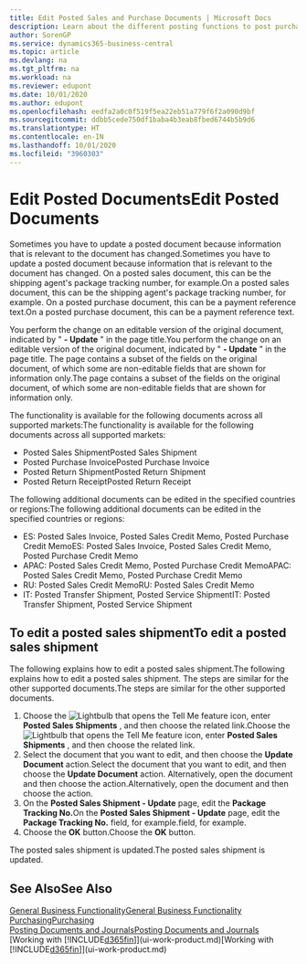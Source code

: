 ```yaml
---
title: Edit Posted Sales and Purchase Documents | Microsoft Docs
description: Learn about the different posting functions to post purchase documents, and how you can update posted documents.
author: SorenGP
ms.service: dynamics365-business-central
ms.topic: article
ms.devlang: na
ms.tgt_pltfrm: na
ms.workload: na
ms.reviewer: edupont
ms.date: 10/01/2020
ms.author: edupont
ms.openlocfilehash: eedfa2a0c0f519f5ea22eb51a779f6f2a090d9bf
ms.sourcegitcommit: ddbb5cede750df1baba4b3eab8fbed6744b5b9d6
ms.translationtype: HT
ms.contentlocale: en-IN
ms.lasthandoff: 10/01/2020
ms.locfileid: "3960303"
---
```

# <a name="edit-posted-documents"></a><span data-ttu-id="d7808-103">Edit Posted Documents</span><span class="sxs-lookup"><span data-stu-id="d7808-103">Edit Posted Documents</span></span>

<span data-ttu-id="d7808-104">Sometimes you have to update a posted document because information that is relevant to the document has changed.</span><span class="sxs-lookup"><span data-stu-id="d7808-104">Sometimes you have to update a posted document because information that is relevant to the document has changed.</span></span> <span data-ttu-id="d7808-105">On a posted sales document, this can be the shipping agent's package tracking number, for example.</span><span class="sxs-lookup"><span data-stu-id="d7808-105">On a posted sales document, this can be the shipping agent's package tracking number, for example.</span></span> <span data-ttu-id="d7808-106">On a posted purchase document, this can be a payment reference text.</span><span class="sxs-lookup"><span data-stu-id="d7808-106">On a posted purchase document, this can be a payment reference text.</span></span>

<span data-ttu-id="d7808-107">You perform the change on an editable version of the original document, indicated by " **- Update** " in the page title.</span><span class="sxs-lookup"><span data-stu-id="d7808-107">You perform the change on an editable version of the original document, indicated by " **- Update** " in the page title.</span></span> <span data-ttu-id="d7808-108">The page contains a subset of the fields on the original document, of which some are non-editable fields that are shown for information only.</span><span class="sxs-lookup"><span data-stu-id="d7808-108">The page contains a subset of the fields on the original document, of which some are non-editable fields that are shown for information only.</span></span>

<span data-ttu-id="d7808-109">The functionality is available for the following documents across all supported markets:</span><span class="sxs-lookup"><span data-stu-id="d7808-109">The functionality is available for the following documents across all supported markets:</span></span>

- <span data-ttu-id="d7808-110">Posted Sales Shipment</span><span class="sxs-lookup"><span data-stu-id="d7808-110">Posted Sales Shipment</span></span>
- <span data-ttu-id="d7808-111">Posted Purchase Invoice</span><span class="sxs-lookup"><span data-stu-id="d7808-111">Posted Purchase Invoice</span></span>
- <span data-ttu-id="d7808-112">Posted Return Shipment</span><span class="sxs-lookup"><span data-stu-id="d7808-112">Posted Return Shipment</span></span>
- <span data-ttu-id="d7808-113">Posted Return Receipt</span><span class="sxs-lookup"><span data-stu-id="d7808-113">Posted Return Receipt</span></span>

<span data-ttu-id="d7808-114">The following additional documents can be edited in the specified countries or regions:</span><span class="sxs-lookup"><span data-stu-id="d7808-114">The following additional documents can be edited in the specified countries or regions:</span></span>

- <span data-ttu-id="d7808-115">ES: Posted Sales Invoice, Posted Sales Credit Memo, Posted Purchase Credit Memo</span><span class="sxs-lookup"><span data-stu-id="d7808-115">ES: Posted Sales Invoice, Posted Sales Credit Memo, Posted Purchase Credit Memo</span></span>
- <span data-ttu-id="d7808-116">APAC: Posted Sales Credit Memo, Posted Purchase Credit Memo</span><span class="sxs-lookup"><span data-stu-id="d7808-116">APAC: Posted Sales Credit Memo, Posted Purchase Credit Memo</span></span>
- <span data-ttu-id="d7808-117">RU: Posted Sales Credit Memo</span><span class="sxs-lookup"><span data-stu-id="d7808-117">RU: Posted Sales Credit Memo</span></span>
- <span data-ttu-id="d7808-118">IT: Posted Transfer Shipment, Posted Service Shipment</span><span class="sxs-lookup"><span data-stu-id="d7808-118">IT: Posted Transfer Shipment, Posted Service Shipment</span></span>

## <a name="to-edit-a-posted-sales-shipment"></a><span data-ttu-id="d7808-119">To edit a posted sales shipment</span><span class="sxs-lookup"><span data-stu-id="d7808-119">To edit a posted sales shipment</span></span>

<span data-ttu-id="d7808-120">The following explains how to edit a posted sales shipment.</span><span class="sxs-lookup"><span data-stu-id="d7808-120">The following explains how to edit a posted sales shipment.</span></span> <span data-ttu-id="d7808-121">The steps are similar for the other supported documents.</span><span class="sxs-lookup"><span data-stu-id="d7808-121">The steps are similar for the other supported documents.</span></span>

1. <span data-ttu-id="d7808-122">Choose the ![Lightbulb that opens the Tell Me feature](media/ui-search/search_small.png "Tell me what you want to do") icon, enter **Posted Sales Shipments** , and then choose the related link.</span><span class="sxs-lookup"><span data-stu-id="d7808-122">Choose the ![Lightbulb that opens the Tell Me feature](media/ui-search/search_small.png "Tell me what you want to do") icon, enter **Posted Sales Shipments** , and then choose the related link.</span></span>
2. <span data-ttu-id="d7808-123">Select the document that you want to edit, and then choose the **Update Document** action.</span><span class="sxs-lookup"><span data-stu-id="d7808-123">Select the document that you want to edit, and then choose the **Update Document** action.</span></span> <span data-ttu-id="d7808-124">Alternatively, open the document and then choose the action.</span><span class="sxs-lookup"><span data-stu-id="d7808-124">Alternatively, open the document and then choose the action.</span></span>
3. <span data-ttu-id="d7808-125">On the **Posted Sales Shipment - Update** page, edit the **Package Tracking No.**</span><span class="sxs-lookup"><span data-stu-id="d7808-125">On the **Posted Sales Shipment - Update** page, edit the **Package Tracking No.**</span></span> <span data-ttu-id="d7808-126">field, for example.</span><span class="sxs-lookup"><span data-stu-id="d7808-126">field, for example.</span></span>
4. <span data-ttu-id="d7808-127">Choose the **OK** button.</span><span class="sxs-lookup"><span data-stu-id="d7808-127">Choose the **OK** button.</span></span>

<span data-ttu-id="d7808-128">The posted sales shipment is updated.</span><span class="sxs-lookup"><span data-stu-id="d7808-128">The posted sales shipment is updated.</span></span>

## <a name="see-also"></a><span data-ttu-id="d7808-129">See Also</span><span class="sxs-lookup"><span data-stu-id="d7808-129">See Also</span></span>

[<span data-ttu-id="d7808-130">General Business Functionality</span><span class="sxs-lookup"><span data-stu-id="d7808-130">General Business Functionality</span></span>](ui-across-business-areas.md)  
[<span data-ttu-id="d7808-131">Purchasing</span><span class="sxs-lookup"><span data-stu-id="d7808-131">Purchasing</span></span>](purchasing-manage-purchasing.md)  
[<span data-ttu-id="d7808-132">Posting Documents and Journals</span><span class="sxs-lookup"><span data-stu-id="d7808-132">Posting Documents and Journals</span></span>](ui-post-documents-journals.md)  
<span data-ttu-id="d7808-133">[Working with [!INCLUDE[d365fin](includes/d365fin_md.md)]](ui-work-product.md)</span><span class="sxs-lookup"><span data-stu-id="d7808-133">[Working with [!INCLUDE[d365fin](includes/d365fin_md.md)]](ui-work-product.md)</span></span>  
